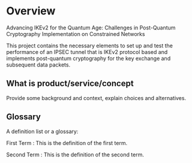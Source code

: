 # Overview

Advancing IKEv2 for the Quantum Age: Challenges in Post-Quantum Cryptography Implementation on Constrained Networks

This project contains the necessary elements to set up and test the performance of an IPSEC tunnel that is 
IKEv2 protocol based and implements post-quantum cryptography for the key exchange and subsequent data packets.

## What is product/service/concept

Provide some background and context, explain choices and alternatives.

## Glossary

A definition list or a glossary:

First Term
: This is the definition of the first term.

Second Term
: This is the definition of the second term.
